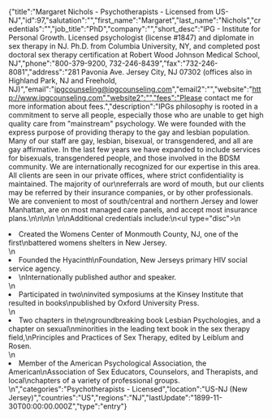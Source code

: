 {"title":"Margaret Nichols - Psychotherapists - Licensed from US-NJ","id":97,"salutation":"","first_name":"Margaret","last_name":"Nichols","credentials":"","job_title":"PhD","company":"","short_desc":"IPG - Institute for Personal Growth. Licensed psychologist (license #1847) and diplomate in sex therapy in NJ. Ph.D. from Columbia University, NY, and completed post doctoral sex therapy certification at Robert Wood Johnson Medical School, NJ","phone":"800-379-9200, 732-246-8439","fax":"732-246-8081","address":"281 Pavonia Ave. Jersey City, NJ 07302 (offices also in Highland Park, NJ and Freehold, NJ)","email":"ipgcounseling@ipgcounseling.com","email2":"","website":"http://www.ipgcounseling.com","website2":"","fees":"Please contact me for more information about fees.","description":"IPGs philosophy is rooted in a commitment to serve all people, especially those who are unable to get high quality care from \"mainstream\" psychology. We were founded with the express purpose of providing therapy to the gay and lesbian population. Many of our staff are gay, lesbian, bisexual, or transgendered, and all are gay affirmative. In the last few years we have expanded to include services for bisexuals, transgendered people, and those involved in the BDSM community. We are internationally recognized for our expertise in this area. All clients are seen in our private offices, where strict confidentiality is maintained. The majority of our\nreferrals are word of mouth, but our clients may be referred by their insurance companies, or by other professionals. We are convenient to most of south/central and northern Jersey and lower Manhattan, are on most managed care panels, and accept most insurance plans.\n\n\n\n \n\nAdditional credentials include:\n<ul type=\"disc\">\n<li>Created the Womens Center of Monmouth County, NJ, one of the first\nbattered womens shelters in New Jersey.</li>\n<li>Founded the Hyacinth\nFoundation, New Jerseys primary HIV social service agency.</li><li>\nInternationally published author and speaker.</li>\n<li>Participated in two\ninvited symposiums at the Kinsey Institute that resulted in books\npublished by Oxford University Press. </li>\n<li>Two chapters in the\ngroundbreaking book Lesbian Psychologies, and a chapter on sexual\nminorities in the leading text book in the sex therapy field,\nPrinciples and Practices of Sex Therapy, edited by Leiblum and Rosen.</li>\n<li>Member of the American Psychological Association, the American\nAssociation of Sex Educators, Counselors, and Therapists, and local\nchapters of a variety of professional groups.</li>\n</ul>","categories":"Psychotherapists - Licensed","location":"US-NJ (New Jersey)","countries":"US","regions":"NJ","lastUpdate":"1899-11-30T00:00:00.000Z","type":"entry"}
